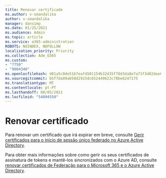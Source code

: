 ```yaml
---
title: Renovar certificado
ms.author: v-smandalika
author: v-smandalika
manager: dansimp
ms.date: 01/25/2021
ms.audience: Admin
ms.topic: article
ms.service: o365-administration
ROBOTS: NOINDEX, NOFOLLOW
localization_priority: Priority
ms.collection: Adm_O365
ms.custom:
- "7750"
- "9004340"
ms.openlocfilehash: d01a5c0de51b7eaf4501154b32d35f78d3da8e7a71f3d82dae6faedb68ede3ec
ms.sourcegitcommit: b5f7da89a650d2915dc652449623c78be6247175
ms.translationtype: MT
ms.contentlocale: pt-PT
ms.lasthandoff: 08/05/2021
ms.locfileid: "54094550"
---
```

# <a name="renew-certificate"></a>Renovar certificado

Para renovar um certificado que irá expirar em breve, consulte [Gerir certificados para o início de sessão único federado no Azure Active Directory](https://docs.microsoft.com/azure/active-directory/manage-apps/manage-certificates-for-federated-single-sign-on#renew-a-certificate-that-will-soon-expire).

Para obter mais informações sobre como gerir os seus certificados de assinatura de tokens e mantê-los sincronizados com o Azure AD, consulte [renovar certificados de Federação para o Microsoft 365 e o Azure Active Directory](https://docs.microsoft.com/azure/active-directory/hybrid/how-to-connect-fed-o365-certs).

